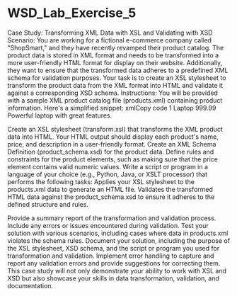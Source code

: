 # WSD_Lab_Exercise_5

Case Study: Transforming XML Data with XSL and Validating with XSD <br />
Scenario:
You are working for a fictional e-commerce company called "ShopSmart," and they have recently revamped their product catalog. The product data is stored in XML format and needs to be transformed into a more user-friendly HTML format for display on their website. Additionally, they want to ensure that the transformed data adheres to a predefined XML schema for validation purposes.
Your task is to create an XSL stylesheet to transform the product data from the XML format into HTML and validate it against a corresponding XSD schema.
Instructions:
You will be provided with a sample XML product catalog file (products.xml) containing product information. Here's a simplified snippet:
xmlCopy code
<products>
<product>
<id>1</id>
<name>Laptop</name>
<price>999.99</price>
<description>Powerful laptop with great features.</description>
</product>
<!-- More product entries -->
</products>

Create an XSL stylesheet (transform.xsl) that transforms the XML product data into HTML. Your HTML output should display each product's name, price, and description in a user-friendly format.
Create an XML Schema Definition (product_schema.xsd) for the product data. Define rules and constraints for the product elements, such as making sure that the price element contains valid numeric values.
Write a script or program in a language of your choice (e.g., Python, Java, or XSLT processor) that performs the following tasks:
Applies your XSL stylesheet to the products.xml data to generate an HTML file.
Validates the transformed HTML data against the product_schema.xsd to ensure it adheres to the defined structure and rules.

Provide a summary report of the transformation and validation process. Include any errors or issues encountered during validation.
Test your solution with various scenarios, including cases where data in products.xml violates the schema rules.
Document your solution, including the purpose of the XSL stylesheet, XSD schema, and the script or program you used for transformation and validation.
Implement error handling to capture and report any validation errors and provide suggestions for correcting them.
This case study will not only demonstrate your ability to work with XSL and XSD but also showcase your skills in data transformation, validation, and documentation.
